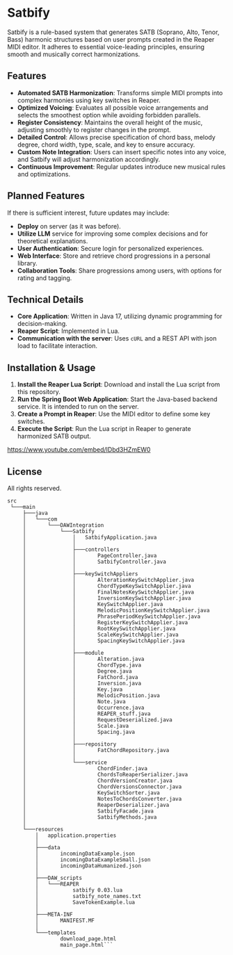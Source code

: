 # Satbify

Satbify is a rule-based system that generates SATB (Soprano, Alto, Tenor, Bass) harmonic structures based on user prompts created in the Reaper MIDI editor. It adheres to essential voice-leading principles, ensuring smooth and musically correct harmonizations.

## Features

- **Automated SATB Harmonization**: Transforms simple MIDI prompts into complex harmonies using key switches in Reaper.
- **Optimized Voicing**: Evaluates all possible voice arrangements and selects the smoothest option while avoiding forbidden parallels.
- **Register Consistency**: Maintains the overall height of the music, adjusting smoothly to register changes in the prompt.
- **Detailed Control**: Allows precise specification of chord bass, melody degree, chord width, type, scale, and key to ensure accuracy.
- **Custom Note Integration**: Users can insert specific notes into any voice, and Satbify will adjust harmonization accordingly.
- **Continuous Improvement**: Regular updates introduce new musical rules and optimizations.

## Planned Features

If there is sufficient interest, future updates may include:
- **Deploy** on server (as it was before).
- **Utilize LLM** service for improving some complex decisions and for theoretical explanations.
- **User Authentication**: Secure login for personalized experiences.
- **Web Interface**: Store and retrieve chord progressions in a personal library.
- **Collaboration Tools**: Share progressions among users, with options for rating and tagging.

## Technical Details

- **Core Application**: Written in Java 17, utilizing dynamic programming for decision-making.
- **Reaper Script**: Implemented in Lua.
- **Communication with the server**: Uses `cURL` and a REST API with json load to facilitate interaction.

## Installation & Usage

1. **Install the Reaper Lua Script**: Download and install the Lua script from this repository.
2. **Run the Spring Boot Web Application**: Start the Java-based backend service. It is intended to run on the server.
3. **Create a Prompt in Reaper**: Use the MIDI editor to define some key switches.
4. **Execute the Script**: Run the Lua script in Reaper to generate harmonized SATB output.

https://www.youtube.com/embed/IDbd3HZmEW0

## License
All rights reserved.
```
src
 └───main
     ├───java
     │   └───com
     │       └───DAWIntegration
     │           └───Satbify
     │               │   SatbifyApplication.java
     │               │
     │               ├───controllers
     │               │       PageController.java
     │               │       SatbifyController.java
     │               │
     │               ├───keySwitchAppliers
     │               │       AlterationKeySwitchApplier.java
     │               │       ChordTypeKeySwitchApplier.java
     │               │       FinalNotesKeySwitchApplier.java
     │               │       InversionKeySwitchApplier.java
     │               │       KeySwitchApplier.java
     │               │       MelodicPositionKeySwitchApplier.java
     │               │       PhrasePeriodKeySwitchApplier.java
     │               │       RegisterKeySwitchApplier.java
     │               │       RootKeySwitchApplier.java
     │               │       ScaleKeySwitchApplier.java
     │               │       SpacingKeySwitchApplier.java
     │               │
     │               ├───module
     │               │       Alteration.java
     │               │       ChordType.java
     │               │       Degree.java
     │               │       FatChord.java
     │               │       Inversion.java
     │               │       Key.java
     │               │       MelodicPosition.java
     │               │       Note.java
     │               │       Occurrence.java
     │               │       REAPER_stuff.java
     │               │       RequestDeserialized.java
     │               │       Scale.java
     │               │       Spacing.java
     │               │
     │               ├───repository
     │               │       FatChordRepository.java
     │               │
     │               └───service
     │                       ChordFinder.java
     │                       ChordsToReaperSerializer.java
     │                       ChordVersionCreator.java
     │                       ChordVersionsConnector.java
     │                       KeySwitchSorter.java
     │                       NotesToChordsConverter.java
     │                       ReaperDeserializer.java
     │                       SatbifyFacade.java
     │                       SatbifyMethods.java
     │
     └───resources
         │   application.properties
         │
         ├───data
         │       incomingDataExample.json
         │       incomingDataExampleSmall.json
         │       incomingDataHumanized.json
         │
         ├───DAW_scripts
         │   └───REAPER
         │           satbify 0.03.lua
         │           satbify_note_names.txt
         │           SaveTokenExample.lua
         │
         ├───META-INF
         │       MANIFEST.MF
         │
         └───templates
                 download_page.html
                 main_page.html```